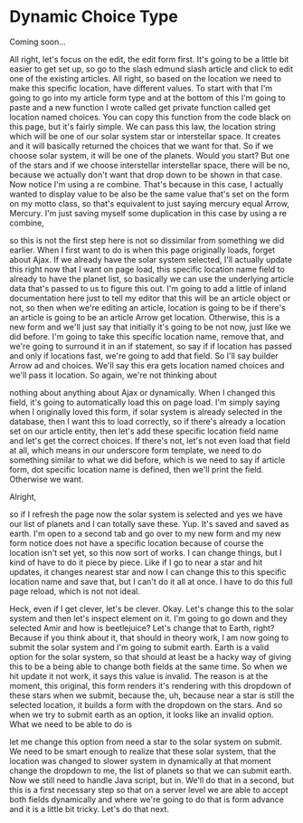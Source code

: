 # Dynamic Choice Type

Coming soon...

All right, let's focus on the edit, the edit form first. It's going to be a little bit easier to get set up, so go to the slash edmund slash article and click to edit one of the existing articles. All right, so based on the location we need to make this specific location, have different values. To start with that I'm going to go into my article form type and at the bottom of this I'm going to paste and a new function I wrote called get private function called get location named choices. You can copy this function from the code black on this page, but it's fairly simple. We can pass this law, the location string which will be one of our solar system star or interstellar space. It creates and it will basically returned the choices that we want for that. So if we choose solar system, it will be one of the planets. Would you start? But one of the stars and if we choose interstellar interstellar space, there will be no, because we actually don't want that drop down to be shown in that case. Now notice I'm using a re combine. That's because in this case, I actually wanted to display value to be also be the same value that's set on the form on my motto class, so that's equivalent to just saying mercury equal Arrow, Mercury. I'm just saving myself some duplication in this case by using a re combine,

so this is not the first step here is not so dissimilar from something we did earlier. When I first want to do is when this page originally loads, forget about Ajax. If we already have the solar system selected, I'll actually update this right now that I want on page load, this specific location name field to already to have the planet list, so basically we can use the underlying article data that's passed to us to figure this out. I'm going to add a little of inland documentation here just to tell my editor that this will be an article object or not, so then when we're editing an article, location is going to be if there's an article is going to be an article Arrow get location. Otherwise, this is a new form and we'll just say that initially it's going to be not now, just like we did before. I'm going to take this specific location name, remove that, and we're going to surround it in an if statement, so say if if location has passed and only if locations fast, we're going to add that field. So I'll say builder Arrow ad and choices. We'll say this era gets location named choices and we'll pass it location. So again, we're not thinking about

nothing about anything about Ajax or dynamically. When I changed this field, it's going to automatically load this on page load. I'm simply saying when I originally loved this form, if solar system is already selected in the database, then I want this to load correctly, so if there's already a location set on our article entity, then let's add these specific location field name and let's get the correct choices. If there's not, let's not even load that field at all, which means in our underscore form template, we need to do something similar to what we did before, which is we need to say if article form, dot specific location name is defined, then we'll print the field. Otherwise we want.

Alright,

so if I refresh the page now the solar system is selected and yes we have our list of planets and I can totally save these. Yup. It's saved and saved as earth. I'm open to a second tab and go over to my new form and my new form notice does not have a specific location because of course the location isn't set yet, so this now sort of works. I can change things, but I kind of have to do it piece by piece. Like if I go to near a star and hit updates, it changes nearest star and now I can change this to this specific location name and save that, but I can't do it all at once. I have to do this full page reload, which is not not ideal.

Heck, even if I get clever, let's be clever. Okay. Let's change this to the solar system and then let's inspect element on it. I'm going to go down and they selected Amir and how is beetlejuice? Let's change that to Earth, right? Because if you think about it, that should in theory work, I am now going to submit the solar system and I'm going to submit earth. Earth is a valid option for the solar system, so that should at least be a hacky way of giving this to be a being able to change both fields at the same time. So when we hit update it not work, it says this value is invalid. The reason is at the moment, this original, this form renders it's rendering with this dropdown of these stars when we submit, because the, uh, because near a star is still the selected location, it builds a form with the dropdown on the stars. And so when we try to submit earth as an option, it looks like an invalid option. What we need to be able to do is

let me change this option from need a star to the solar system on submit. We need to be smart enough to realize that these solar system, that the location was changed to slower system in dynamically at that moment change the dropdown to me, the list of planets so that we can submit earth. Now we still need to handle Java script, but in. We'll do that in a second, but this is a first necessary step so that on a server level we are able to accept both fields dynamically and where we're going to do that is form advance and it is a little bit tricky. Let's do that next.